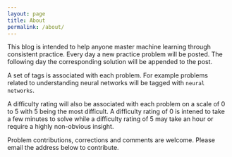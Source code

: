 ```yaml
---
layout: page
title: About
permalink: /about/
---
```


This blog is intended to help anyone master machine learning through consistent
practice. Every day a new practice problem will be posted. The following day
the corresponding solution will be appended to the post. 

A set of tags is associated with each problem. For example problems related to
understanding neural networks will be tagged with `neural networks`.

A difficulty rating will also be associated with each problem on a scale of 0
to 5 with 5 being the most difficult. A difficulty rating of 0 is intened to
take a few minutes to solve while a difficulty rating of 5 may take an hour or
require a highly non-obvious insight.

Problem contributions, corrections and comments are welcome. Please email the
address below to contribute.
